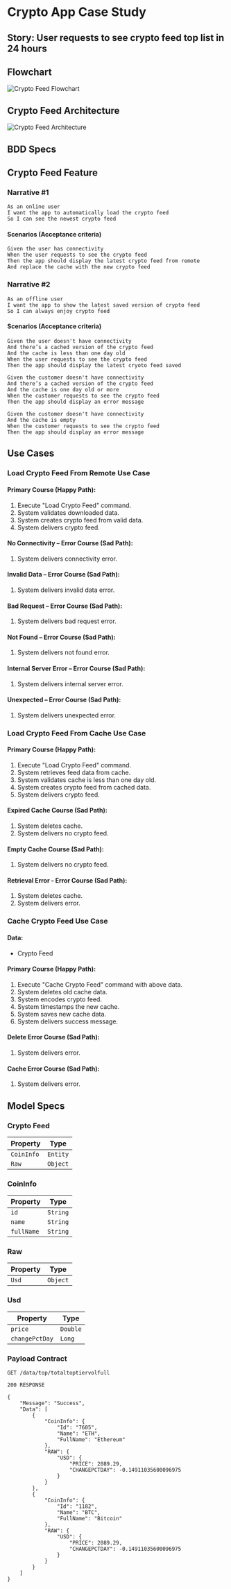 # Crypto App Case Study

## Story: User requests to see crypto feed top list in 24 hours

## Flowchart

![Crypto Feed Flowchart](crypto_feed_flowchart.png)

## Crypto Feed Architecture

![Crypto Feed Architecture](crypto_feed_architecture.png)

## BDD Specs

## Crypto Feed Feature

### Narrative #1

```
As an online user
I want the app to automatically load the crypto feed
So I can see the newest crypto feed
```

#### Scenarios (Acceptance criteria)

```
Given the user has connectivity
When the user requests to see the crypto feed
Then the app should display the latest crypto feed from remote
And replace the cache with the new crypto feed
```

### Narrative #2

```
As an offline user
I want the app to show the latest saved version of crypto feed
So I can always enjoy crypto feed
```

#### Scenarios (Acceptance criteria)

```
Given the user doesn't have connectivity
And there’s a cached version of the crypto feed
And the cache is less than one day old
When the user requests to see the crypto feed
Then the app should display the latest cryoto feed saved

Given the customer doesn't have connectivity
And there’s a cached version of the crypto feed
And the cache is one day old or more
When the customer requests to see the crypto feed
Then the app should display an error message

Given the customer doesn't have connectivity
And the cache is empty
When the customer requests to see the crypto feed
Then the app should display an error message
```

## Use Cases

### Load Crypto Feed From Remote Use Case

#### Primary Course (Happy Path):
1. Execute "Load Crypto Feed" command.
2. System validates downloaded data.
3. System creates crypto feed from valid data.
4. System delivers crypto feed.

#### No Connectivity – Error Course (Sad Path):
1. System delivers connectivity error.

#### Invalid Data – Error Course (Sad Path):
1. System delivers invalid data error.

#### Bad Request – Error Course (Sad Path):
1. System delivers bad request error.

#### Not Found – Error Course (Sad Path):
1. System delivers not found error.

#### Internal Server Error – Error Course (Sad Path):
1. System delivers internal server error.

#### Unexpected – Error Course (Sad Path):
1. System delivers unexpected error.

### Load Crypto Feed From Cache Use Case

#### Primary Course (Happy Path):
1. Execute "Load Crypto Feed" command.
2. System retrieves feed data from cache.
3. System validates cache is less than one day old.
4. System creates crypto feed from cached data.
5. System delivers crypto feed.

#### Expired Cache Course (Sad Path):
1. System deletes cache.
2. System delivers no crypto feed.

#### Empty Cache Course (Sad Path):
1. System delivers no crypto feed.

#### Retrieval Error - Error Course (Sad Path):
1. System deletes cache.
2. System delivers error.

### Cache Crypto Feed Use Case

#### Data:
- Crypto Feed

#### Primary Course (Happy Path):
1. Execute "Cache Crypto Feed" command with above data.
2. System deletes old cache data.
3. System encodes crypto feed.
4. System timestamps the new cache.
5. System saves new cache data.
6. System delivers success message.

#### Delete Error Course (Sad Path):
1. System delivers error.

#### Cache Error Course (Sad Path):
1. System delivers error.

## Model Specs

### Crypto Feed

| Property   | Type     |
|------------|----------|
| `CoinInfo` | `Entity` |
| `Raw`      | `Object` |

### CoinInfo
| Property       | Type     |
|----------------|----------|
| `id`           | `String` |
| `name`         | `String` |
| `fullName`     | `String` |

### Raw
| Property | Type     |
|----------|----------|
| `Usd`    | `Object` |

### Usd
| Property       | Type     |
|----------------|----------|
| `price`        | `Double` |
| `changePctDay` | `Long`   |

### Payload Contract

```
GET /data/top/totaltoptiervolfull

200 RESPONSE

{
    "Message": "Success",
    "Data": [
        {
            "CoinInfo": {
                "Id": "7605",
                "Name": "ETH",
                "FullName": "Ethereum"
            },
            "RAW": {
                "USD": {
                    "PRICE": 2089.29,
                    "CHANGEPCTDAY": -0.14911035600096975
                }
            }
        },
        {
            "CoinInfo": {
                "Id": "1182",
                "Name": "BTC",
                "FullName": "Bitcoin"
            },
            "RAW": {
                "USD": {
                    "PRICE": 2089.29,
                    "CHANGEPCTDAY": -0.14911035600096975
                }
            }
        }
    ]
}
```
